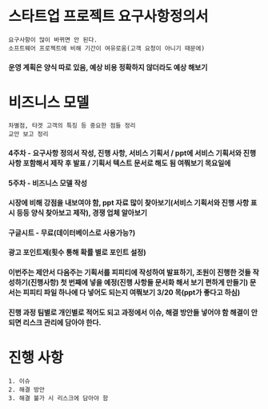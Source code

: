 # 스타트업 프로젝트 요구사항정의서
    요구사항이 많이 바뀌면 안 된다.
    소프트웨어 프로젝트에 비해 기간이 여유로움(고객 요청이 아니기 때문에)

#### 운영 계획은 양식 따로 있음, 예상 비용 정확하지 않더라도 예상 해보기

# 비즈니스 모델
    차별점, 타겟 고객의 특징 등 중요한 점들 정리
    교안 보고 정리

#### 4주차 - 요구사항 정의서 작성, 진행 사항, 서비스 기획서 / ppt에 서비스 기획서와 진행사항 포함해서 제작 후 발표 / 기획서 텍스트 문서로 해도 됨 여쭤보기 목요일에
#### 5주차 - 비즈니스 모델 작성

#### 시장에 비해 강점을 내보여야 함, ppt 자료 많이 찾아보기(서비스 기획서와 진행 사항 표시 등등 양식 찾아보고 제작), 경쟁 업체 알아보기
#### 구글시트 - 무료(데이터베이스로 사용가능?)

#### 광고 포인트제(횟수 통해 확률 별로 포인트 설정)

#### 이번주는 제안서 다음주는 기획서를 피피티에 작성하여 발표하기, 조원이 진행한 것들 작성하기(진행사항) 첫 번째에 넣을 예정(진행 사항들 문서화 해서 보기 편하게 만들기) 문서는 피피티 파일 하나에 다 넣어도 되는지 여쭤보기 3/20 목(ppt가 좋다고 하심)

#### 진행 과정 팀별로 개인별로 적어도 되고 과정에서 이슈, 해결 방안들 넣어야 함 해결이 안되면 리스크 관리에 담아야 한다.

# 진행 사항
    1. 이슈
    2. 해결 방안
    3. 해결 불가 시 리스크에 담아야 함